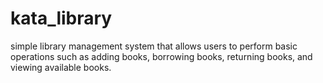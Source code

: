 # kata_library
simple library management system that allows users to perform basic operations such as adding books, borrowing books, returning books, and viewing available books.
